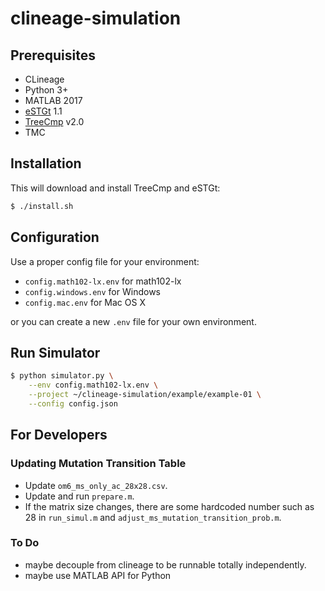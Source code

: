 # clineage-simulation

## Prerequisites

- CLineage
- Python 3+
- MATLAB 2017
- [eSTGt](https://github.com/hisplan/eSTGt) 1.1
- [TreeCmp](https://eti.pg.edu.pl/treecmp/index.html) v2.0
- TMC

## Installation

This will download and install TreeCmp and eSTGt:

```bash
$ ./install.sh
```

## Configuration

Use a proper config file for your environment:

- `config.math102-lx.env` for math102-lx
- `config.windows.env` for Windows
- `config.mac.env` for Mac OS X

or you can create a new `.env` file for your own environment.

## Run Simulator

```bash
$ python simulator.py \
    --env config.math102-lx.env \
    --project ~/clineage-simulation/example/example-01 \
    --config config.json
```

## For Developers

### Updating Mutation Transition Table

- Update `om6_ms_only_ac_28x28.csv`.
- Update and run `prepare.m`.
- If the matrix size changes, there are some hardcoded number such as 28 in `run_simul.m` and `adjust_ms_mutation_transition_prob.m`.

### To Do

- maybe decouple from clineage to be runnable totally independently.
- maybe use MATLAB API for Python
